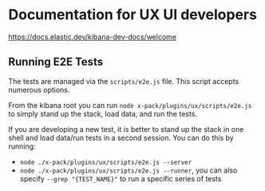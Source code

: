 # Documentation for UX UI developers

https://docs.elastic.dev/kibana-dev-docs/welcome

## Running E2E Tests

The tests are managed via the `scripts/e2e.js` file. This script accepts numerous options.

From the kibana root you can run `node x-pack/plugins/ux/scripts/e2e.js` to simply stand up the stack, load data, and run the tests.

If you are developing a new test, it is better to stand up the stack in one shell and load data/run tests in a second session. You can do this by running:

- `node ./x-pack/plugins/ux/scripts/e2e.js --server`
- `node ./x-pack/plugins/ux/scripts/e2e.js --runner`, you can also specify `--grep "{TEST_NAME}"` to run a specific series of tests